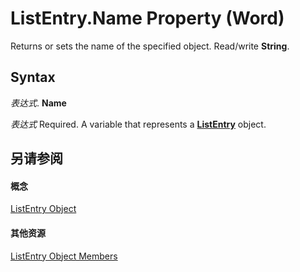 
# ListEntry.Name Property (Word)

Returns or sets the name of the specified object. Read/write  **String**.


## Syntax

 _表达式_. **Name**

 _表达式_ Required. A variable that represents a **[ListEntry](ea9e8276-45d6-8b11-fd86-4944f582bb80.md)** object.


## 另请参阅


#### 概念


[ListEntry Object](ea9e8276-45d6-8b11-fd86-4944f582bb80.md)
#### 其他资源


[ListEntry Object Members](http://msdn.microsoft.com/library/ea134fa9-0518-558d-8371-b0d28ea8e9a3%28Office.15%29.aspx)
